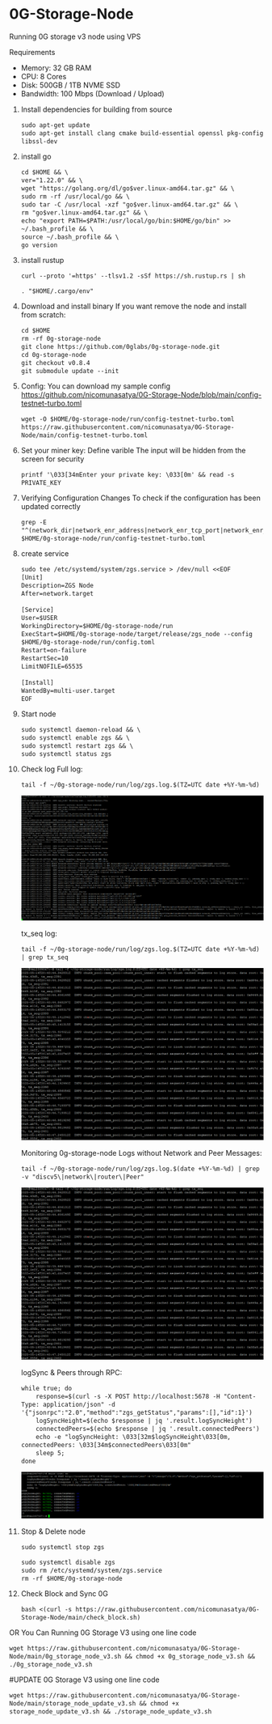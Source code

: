 # 0G-Storage-Node
Running 0G storage v3 node using VPS

Requirements
- Memory: 32 GB RAM
- CPU: 8 Cores
- Disk: 500GB / 1TB NVME SSD
- Bandwidth: 100 Mbps (Download / Upload)

1. Install dependencies for building from source
    ```
    sudo apt-get update
    sudo apt-get install clang cmake build-essential openssl pkg-config libssl-dev
    ```
2. install go
    ```
    cd $HOME && \
    ver="1.22.0" && \
    wget "https://golang.org/dl/go$ver.linux-amd64.tar.gz" && \
    sudo rm -rf /usr/local/go && \
    sudo tar -C /usr/local -xzf "go$ver.linux-amd64.tar.gz" && \
    rm "go$ver.linux-amd64.tar.gz" && \
    echo "export PATH=$PATH:/usr/local/go/bin:$HOME/go/bin" >> ~/.bash_profile && \
    source ~/.bash_profile && \
    go version
    ```
3. install rustup
    ```
    curl --proto '=https' --tlsv1.2 -sSf https://sh.rustup.rs | sh
    ```
    ```
    . "$HOME/.cargo/env"
    ```
4. Download and install binary
   If you want remove the node and install from scratch:
    ```
    cd $HOME
    rm -rf 0g-storage-node
    git clone https://github.com/0glabs/0g-storage-node.git
    cd 0g-storage-node
    git checkout v0.8.4
    git submodule update --init
    ```
5. Config:
   You can download my sample config
   https://github.com/nicomunasatya/0G-Storage-Node/blob/main/config-testnet-turbo.toml
    ```
    wget -O $HOME/0g-storage-node/run/config-testnet-turbo.toml https://raw.githubusercontent.com/nicomunasatya/0G-Storage-Node/main/config-testnet-turbo.toml
    ```
6. Set your miner key:
   Define varible The input will be hidden from the screen for security
    ```
    printf '\033[34mEnter your private key: \033[0m' && read -s PRIVATE_KEY
    ```
7. Verifying Configuration Changes
   To check if the configuration has been updated correctly
    ```
    grep -E "^(network_dir|network_enr_address|network_enr_tcp_port|network_enr_udp_port|network_libp2p_port|network_discovery_port|rpc_listen_address|rpc_enabled|db_dir|log_config_file|log_contract_address|mine_contract_address|reward_contract_address|log_sync_start_block_number|blockchain_rpc_endpoint|auto_sync_enabled|find_peer_timeout)" $HOME/0g-storage-node/run/config-testnet-turbo.toml
    ```
8. create service
    ```
    sudo tee /etc/systemd/system/zgs.service > /dev/null <<EOF
    [Unit]
    Description=ZGS Node
    After=network.target

    [Service]
    User=$USER
    WorkingDirectory=$HOME/0g-storage-node/run
    ExecStart=$HOME/0g-storage-node/target/release/zgs_node --config $HOME/0g-storage-node/run/config.toml
    Restart=on-failure
    RestartSec=10
    LimitNOFILE=65535

    [Install]
    WantedBy=multi-user.target
    EOF
    ```
9. Start node
    ```
    sudo systemctl daemon-reload && \
    sudo systemctl enable zgs && \
    sudo systemctl restart zgs && \
    sudo systemctl status zgs
    ```
10. Check log
    Full log:
    ```
    tail -f ~/0g-storage-node/run/log/zgs.log.$(TZ=UTC date +%Y-%m-%d)
    ```
    ![Full Log](https://raw.githubusercontent.com/nicomunasatya/0G-Storage-Node/main/Check%20full%20log.png)
    
    tx_seq log:
    ```
    tail -f ~/0g-storage-node/run/log/zgs.log.$(TZ=UTC date +%Y-%m-%d) | grep tx_seq
    ```
    ![tx_seq log](https://raw.githubusercontent.com/nicomunasatya/0G-Storage-Node/main/Tx_seq%20log.png)
    
    Monitoring 0g-storage-node Logs without Network and Peer Messages:
    ```
    tail -f ~/0g-storage-node/run/log/zgs.log.$(date +%Y-%m-%d) | grep -v "discv5\|network\|router\|Peer"
    ```
    ![Monitoring 0g-storage-node Logs without Network and Peer Messages](https://raw.githubusercontent.com/nicomunasatya/0G-Storage-Node/main/Tx_seq%20log.png)
    
    logSync & Peers through RPC:
    ```
    while true; do
        response=$(curl -s -X POST http://localhost:5678 -H "Content-Type: application/json" -d '{"jsonrpc":"2.0","method":"zgs_getStatus","params":[],"id":1}')
        logSyncHeight=$(echo $response | jq '.result.logSyncHeight')
        connectedPeers=$(echo $response | jq '.result.connectedPeers')
        echo -e "logSyncHeight: \033[32m$logSyncHeight\033[0m, connectedPeers: \033[34m$connectedPeers\033[0m"
        sleep 5;
    done
    ```
    ![Log Sync & Peers](https://raw.githubusercontent.com/nicomunasatya/0G-Storage-Node/main/logSync%20%26%20Peers%20through%20RPC.png)
    
12. Stop & Delete node
    ```
    sudo systemctl stop zgs
    ```
    ```
    sudo systemctl disable zgs
    sudo rm /etc/systemd/system/zgs.service
    rm -rf $HOME/0g-storage-node
    ```
13. Check Block and Sync 0G
    ```
    bash <(curl -s https://raw.githubusercontent.com/nicomunasatya/0G-Storage-Node/main/check_block.sh)
    ```

OR You Can Running 0G Storage V3 using one line code
```
wget https://raw.githubusercontent.com/nicomunasatya/0G-Storage-Node/main/0g_storage_node_v3.sh && chmod +x 0g_storage_node_v3.sh && ./0g_storage_node_v3.sh
```
#UPDATE 0G Storage V3 using one line code
```
wget https://raw.githubusercontent.com/nicomunasatya/0G-Storage-Node/main/storage_node_update_v3.sh && chmod +x storage_node_update_v3.sh && ./storage_node_update_v3.sh
```


